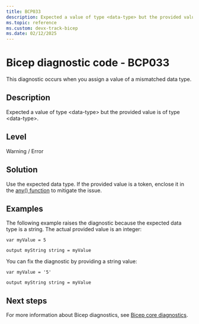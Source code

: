 ```yaml
---
title: BCP033
description: Expected a value of type <data-type> but the provided value is of type <data-type>.
ms.topic: reference
ms.custom: devx-track-bicep
ms.date: 02/12/2025
---
```


# Bicep diagnostic code - BCP033

This diagnostic occurs when you assign a value of a mismatched data type.

## Description

Expected a value of type \<data-type> but the provided value is of type \<data-type>.

## Level

Warning / Error

## Solution

Use the expected data type. If the provided value is a token, enclose it in the [any() function](../bicep-functions-any.md) to mitigate the issue.

## Examples

The following example raises the diagnostic because the expected data type is a string. The actual provided value is an integer:

```bicep
var myValue = 5

output myString string = myValue
```

You can fix the diagnostic by providing a string value:

```bicep
var myValue = '5'

output myString string = myValue
```

## Next steps

For more information about Bicep diagnostics, see [Bicep core diagnostics](../bicep-core-diagnostics.md).
